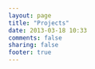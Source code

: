 ```yaml
---
layout: page
title: "Projects"
date: 2013-03-18 10:33
comments: false
sharing: false
footer: true
---
```

